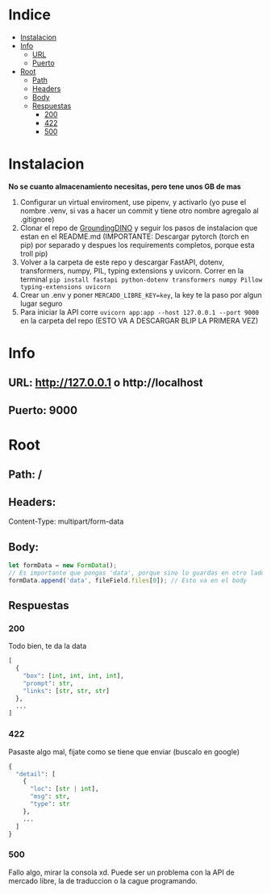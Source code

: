 # Indice
- [Instalacion](#instalacion)
- [Info](#info)
  - [URL](#url-http127001-o-httplocalhost)
  - [Puerto](#puerto-9000)
- [Root](#root)
  - [Path](#path)
  - [Headers](#headers)
  - [Body](#body)
  - [Respuestas](#respuestas)
    - [200](#200)
    - [422](#422)
    - [500](#500)
# Instalacion
**No se cuanto almacenamiento necesitas, pero tene unos GB de mas**
  1. Configurar un virtual enviroment, use pipenv, y activarlo (yo puse el nombre .venv, si vas a hacer un commit y tiene otro nombre agregalo al .gitignore)
  2. Clonar el repo de [GroundingDINO](https://github.com/IDEA-Research/GroundingDINO#hammer_and_wrench-install) y seguir los pasos de instalacion que estan en el README.md (IMPORTANTE: Descargar pytorch (torch en pip) por separado y despues los requirements completos, porque esta troll pip)
  3. Volver a la carpeta de este repo y descargar FastAPI, dotenv, transformers, numpy, PIL, typing extensions y uvicorn. Correr en la terminal `pip install fastapi python-dotenv transformers numpy Pillow typing-extensions uvicorn`
  4. Crear un .env y poner `MERCADO_LIBRE_KEY=key`, la key te la paso por algun lugar seguro
  5. Para iniciar la API corre `uvicorn app:app --host 127.0.0.1 --port 9000` en la carpeta del repo (ESTO VA A DESCARGAR BLIP LA PRIMERA VEZ)
# Info
## URL: http://127.0.0.1 o http://localhost
## Puerto: 9000
# Root
## Path: /
## Headers:
Content-Type: multipart/form-data
## Body:
```javascript
let formData = new FormData();
// Es importante que pongas 'data', porque sino lo guardas en otro lado
formData.append('data', fileField.files[0]); // Esto va en el body
```
## Respuestas
### 200
Todo bien, te da la data
```python
[
  {
    "box": [int, int, int, int],
    "prompt": str,
    "links": [str, str, str]
  },
  ...
]
```
### 422
Pasaste algo mal, fijate como se tiene que enviar (buscalo en google)
```python
{
  "detail": [
    {
      "loc": [str | int],
      "msg": str,
      "type": str
    },
    ...
  ]
}
```
### 500
Fallo algo, mirar la consola xd. Puede ser un problema con la API de mercado libre, la de traduccion o la cague programando.
